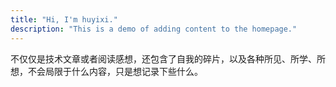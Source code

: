 ```yaml
---
title: "Hi, I'm huyixi."
description: "This is a demo of adding content to the homepage."
---
```

不仅仅是技术文章或者阅读感想，还包含了自我的碎片，以及各种所见、所学、所想，不会局限于什么内容，只是想记录下些什么。
